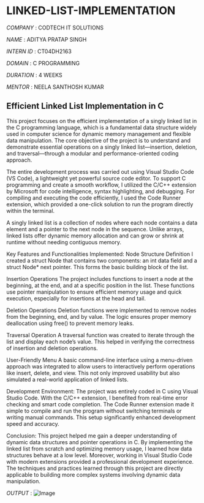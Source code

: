 # LINKED-LIST-IMPLEMENTATION

*COMPANY* : CODTECH IT SOLUTIONS

*NAME* : ADITYA PRATAP SINGH

*INTERN ID* : CT04DH2163

*DOMAIN* : C PROGRAMMING

*DURATION* : 4 WEEKS

*MENTOR* : NEELA SANTHOSH KUMAR

## Efficient Linked List Implementation in C 
This project focuses on the efficient implementation of a singly linked list in the C programming language, which is a fundamental data structure widely used in computer science for dynamic memory management and flexible data manipulation. The core objective of the project is to understand and demonstrate essential operations on a singly linked list—insertion, deletion, and traversal—through a modular and performance-oriented coding approach.

The entire development process was carried out using Visual Studio Code (VS Code), a lightweight yet powerful source code editor. To support C programming and create a smooth workflow, I utilized the C/C++ extension by Microsoft for code intelligence, syntax highlighting, and debugging. For compiling and executing the code efficiently, I used the Code Runner extension, which provided a one-click solution to run the program directly within the terminal.

A singly linked list is a collection of nodes where each node contains a data element and a pointer to the next node in the sequence. Unlike arrays, linked lists offer dynamic memory allocation and can grow or shrink at runtime without needing contiguous memory.

Key Features and Functionalities Implemented:
Node Structure Definition
I created a struct Node that contains two components: an int data field and a struct Node* next pointer. This forms the basic building block of the list.

Insertion Operations
The project includes functions to insert a node at the beginning, at the end, and at a specific position in the list. These functions use pointer manipulation to ensure efficient memory usage and quick execution, especially for insertions at the head and tail.

Deletion Operations
Deletion functions were implemented to remove nodes from the beginning, end, and by value. The logic ensures proper memory deallocation using free() to prevent memory leaks.

Traversal Operation
A traversal function was created to iterate through the list and display each node’s value. This helped in verifying the correctness of insertion and deletion operations.

User-Friendly Menu
A basic command-line interface using a menu-driven approach was integrated to allow users to interactively perform operations like insert, delete, and view. This not only improved usability but also simulated a real-world application of linked lists.

Development Environment:
The project was entirely coded in C using Visual Studio Code. With the C/C++ extension, I benefited from real-time error checking and smart code completion. The Code Runner extension made it simple to compile and run the program without switching terminals or writing manual commands. This setup significantly enhanced development speed and accuracy.

Conclusion:
This project helped me gain a deeper understanding of dynamic data structures and pointer operations in C. By implementing the linked list from scratch and optimizing memory usage, I learned how data structures behave at a low level. Moreover, working in Visual Studio Code with modern extensions provided a professional development experience. The techniques and practices learned through this project are directly applicable to building more complex systems involving dynamic data manipulation.


*OUTPUT* : ![Image](https://github.com/user-attachments/assets/4b18be07-9d80-4257-9a3e-5d5215708c7f)

